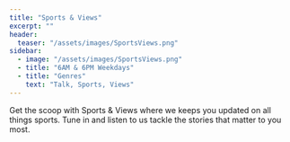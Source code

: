 ```yaml
---
title: "Sports & Views"
excerpt: ""
header:
  teaser: "/assets/images/SportsViews.png"
sidebar:
  - image: "/assets/images/SportsViews.png"
  - title: "6AM & 6PM Weekdays"
  - title: "Genres"
    text: "Talk, Sports, Views"
---
```


Get the scoop with Sports & Views where we keeps you updated on all things sports. Tune in and listen to us tackle the stories that matter to you most.
